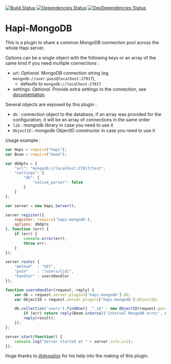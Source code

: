 [![Build Status](https://secure.travis-ci.org/Marsup/hapi-mongodb.svg)](http://travis-ci.org/Marsup/hapi-mongodb)
[![Dependencies Status](https://david-dm.org/Marsup/hapi-mongodb.svg)](https://david-dm.org/Marsup/hapi-mongodb)
[![DevDependencies Status](https://david-dm.org/Marsup/hapi-mongodb/dev-status.svg)](https://david-dm.org/Marsup/hapi-mongodb#info=devDependencies)

# Hapi-MongoDB

This is a plugin to share a common MongoDB connection pool across the whole Hapi server.

Options can be a single object with the following keys or an array of the same kind if you need multiple connections :

- url: *Optional.* MongoDB connection string (eg. `mongodb://user:pass@localhost:27017`),
    - defaults to `mongodb://localhost:27017`
- settings: *Optional.* Provide extra settings to the connection, see [documentation](http://mongodb.github.io/node-mongodb-native/driver-articles/mongoclient.html#mongoclient-connect-options).

Several objects are exposed by this plugin :

- `db` : connection object to the database, if an array was provided for the configuration, it will be an array of connections in the same order
- `lib` : mongodb library in case you need to use it
- `ObjectID` : mongodb ObjectID constructor in case you need to use it

Usage example :
```js
var Hapi = require("hapi");
var Boom = require("boom");

var dbOpts = {
    "url": "mongodb://localhost:27017/test",
    "settings": {
        "db": {
            "native_parser": false
        }
    }
};

var server = new Hapi.Server();

server.register({
    register: require('hapi-mongodb'),
    options: dbOpts
}, function (err) {
    if (err) {
        console.error(err);
        throw err;
    }
});

server.route( {
    "method"  : "GET",
    "path"    : "/users/{id}",
    "handler" : usersHandler
});

function usersHandler(request, reply) {
    var db = request.server.plugins['hapi-mongodb'].db;
    var ObjectID = request.server.plugins['hapi-mongodb'].ObjectID;

    db.collection('users').findOne({  "_id" : new ObjectID(request.params.id) }, function(err, result) {
        if (err) return reply(Boom.internal('Internal MongoDB error', err));
        reply(result);
    });
};

server.start(function() {
    console.log("Server started at " + server.info.uri);
});
```

Huge thanks to [@dypsilon](https://github.com/dypsilon) for his help into the making of this plugin.
